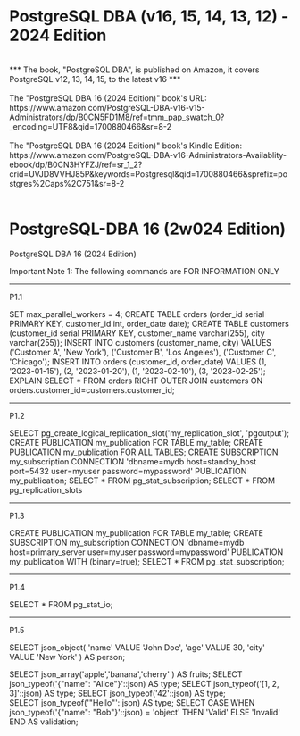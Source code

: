 
# PostgreSQL DBA (v16, 15, 14, 13, 12) - 2024 Edition

</br>
*** The book, "PostgreSQL DBA", is published on Amazon, it covers PostgreSQL v12, 13, 14, 15, to the latest v16 ***

</br>
</br>
The "PostgreSQL DBA 16 (2024 Edition)" book's URL:</br>
https://www.amazon.com/PostgreSQL-DBA-v16-v15-Administrators/dp/B0CN5FD1M8/ref=tmm_pap_swatch_0?_encoding=UTF8&qid=1700880466&sr=8-2

</br>
</br>
The "PostgreSQL DBA 16 (2024 Edition)" book's Kindle Edition:</br>
https://www.amazon.com/PostgreSQL-DBA-v16-Administrators-Availablity-ebook/dp/B0CN3HYFZJ/ref=sr_1_2?crid=UVJD8VVHJ85P&keywords=Postgresql&qid=1700880466&sprefix=postgres%2Caps%2C751&sr=8-2

</br>
</br>


# PostgreSQL-DBA 16 (2w024 Edition)
PostgreSQL DBA 16 (2024 Edition)
</br>


Important Note 1: The following commands are FOR INFORMATION ONLY

---
P1.1

SET max_parallel_workers = 4; 
CREATE TABLE orders (order_id serial PRIMARY KEY, customer_id int, order_date date);
CREATE TABLE customers (customer_id serial PRIMARY KEY, customer_name varchar(255),    city varchar(255));
INSERT INTO customers (customer_name, city) VALUES
    ('Customer A', 'New York'),
    ('Customer B', 'Los Angeles'),
    ('Customer C', 'Chicago');
INSERT INTO orders (customer_id, order_date) VALUES
    (1, '2023-01-15'),
    (2, '2023-01-20'),
    (1, '2023-02-10'),
    (3, '2023-02-25');
EXPLAIN SELECT * FROM orders
RIGHT OUTER JOIN customers ON orders.customer_id=customers.customer_id;

---
P1.2

SELECT pg_create_logical_replication_slot('my_replication_slot', 'pgoutput');
CREATE PUBLICATION my_publication FOR TABLE my_table;
CREATE PUBLICATION my_publication FOR ALL TABLES;
CREATE SUBSCRIPTION my_subscription CONNECTION 'dbname=mydb host=standby_host port=5432 user=myuser password=mypassword' PUBLICATION my_publication;
SELECT * FROM pg_stat_subscription;
SELECT * FROM pg_replication_slots

---
P1.3

CREATE PUBLICATION my_publication FOR TABLE my_table;
CREATE SUBSCRIPTION my_subscription 
CONNECTION 'dbname=mydb host=primary_server user=myuser password=mypassword' 
PUBLICATION my_publication WITH (binary=true);
SELECT * FROM pg_stat_subscription;

---
P1.4

SELECT * FROM pg_stat_io;

---
P1.5

SELECT json_object(
    'name' VALUE 'John Doe', 'age' VALUE 30, 'city' VALUE 'New York'
) AS person;

SELECT json_array('apple','banana','cherry'
) AS fruits;
SELECT json_typeof('{"name": "Alice"}'::json) AS type; 
SELECT json_typeof('[1, 2, 3]'::json) AS type; 
SELECT json_typeof('42'::json) AS type;          
SELECT json_typeof('"Hello"'::json) AS type;
SELECT CASE WHEN json_typeof('{"name": "Bob"}'::json) = 'object' THEN 'Valid' ELSE 'Invalid' END AS validation;



